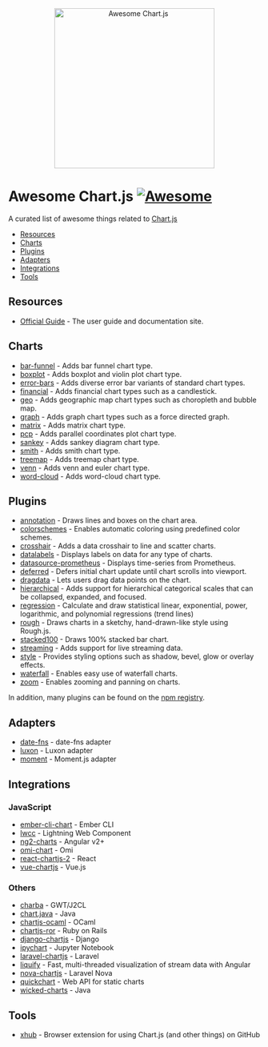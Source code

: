 <div align="center">
    <img width="320" src="https://www.chartjs.org/media/awesome.svg" alt="Awesome Chart.js">
</div>

# Awesome Chart.js [![Awesome](https://awesome.re/badge-flat2.svg)](https://awesome.re)

A curated list of awesome things related to [Chart.js](https://www.chartjs.org)

- [Resources](#resources)
- [Charts](#charts)
- [Plugins](#plugins)
- [Adapters](#adapters)
- [Integrations](#integrations)
- [Tools](#tools)

## Resources

- [Official Guide](https://chartjs.org/docs) - The user guide and documentation site.

## Charts

- [bar-funnel](https://github.com/chartjs/Chart.BarFunnel.js) - Adds bar funnel chart type.
- [boxplot](https://github.com/sgratzl/chartjs-chart-boxplot) - Adds boxplot and violin plot chart type.
- [error-bars](https://github.com/sgratzl/chartjs-chart-error-bars) - Adds diverse error bar variants of standard chart types.
- [financial](https://github.com/chartjs/chartjs-chart-financial) - Adds financial chart types such as a candlestick.
- [geo](https://github.com/sgratzl/chartjs-chart-geo) - Adds geographic map chart types such as choropleth and bubble map.
- [graph](https://github.com/sgratzl/chartjs-chart-graph) - Adds graph chart types such as a force directed graph.
- [matrix](https://github.com/kurkle/chartjs-chart-matrix) - Adds matrix chart type.
- [pcp](https://github.com/sgratzl/chartjs-chart-pcp) - Adds parallel coordinates plot chart type.
- [sankey](https://github.com/kurkle/chartjs-chart-sankey) - Adds sankey diagram chart type.
- [smith](https://github.com/chartjs/Chart.smith.js) - Adds smith chart type.
- [treemap](https://github.com/kurkle/chartjs-chart-treemap) - Adds treemap chart type.
- [venn](https://github.com/upsetjs/chartjs-chart-venn) - Adds venn and euler chart type.
- [word-cloud](https://github.com/sgratzl/chartjs-chart-wordcloud) - Adds word-cloud chart type.

## Plugins

- [annotation](https://github.com/chartjs/chartjs-plugin-annotation) - Draws lines and boxes on the chart area.
- [colorschemes](https://github.com/nagix/chartjs-plugin-colorschemes) - Enables automatic coloring using predefined color schemes.
- [crosshair](https://github.com/abelheinsbroek/chartjs-plugin-crosshair) - Adds a data crosshair to line and scatter charts.
- [datalabels](https://github.com/chartjs/chartjs-plugin-datalabels) - Displays labels on data for any type of charts.
- [datasource-prometheus](https://github.com/samber/chartjs-plugin-datasource-prometheus) - Displays time-series from Prometheus.
- [deferred](https://github.com/chartjs/chartjs-plugin-deferred) - Defers initial chart update until chart scrolls into viewport.
- [dragdata](https://github.com/chrispahm/chartjs-plugin-dragdata) - Lets users drag data points on the chart.
- [hierarchical](https://github.com/sgratzl/chartjs-plugin-hierarchical) - Adds support for hierarchical categorical scales that can be collapsed, expanded, and focused.
- [regression](https://github.com/pomgui/chartjs-plugin-regression) - Calculate and draw statistical linear, exponential, power, logarithmic, and polynomial regressions (trend lines)
- [rough](https://github.com/nagix/chartjs-plugin-rough) - Draws charts in a sketchy, hand-drawn-like style using Rough.js.
- [stacked100](https://github.com/y-takey/chartjs-plugin-stacked100) - Draws 100% stacked bar chart.
- [streaming](https://github.com/nagix/chartjs-plugin-streaming) - Adds support for live streaming data.
- [style](https://github.com/nagix/chartjs-plugin-style) - Provides styling options such as shadow, bevel, glow or overlay effects.
- [waterfall](https://github.com/everestate/chartjs-plugin-waterfall) - Enables easy use of waterfall charts.
- [zoom](https://github.com/chartjs/chartjs-plugin-zoom) - Enables zooming and panning on charts.

In addition, many plugins can be found on the [npm registry](https://www.npmjs.com/search?q=chartjs-plugin-).

## Adapters

- [date-fns](https://github.com/chartjs/chartjs-adapter-date-fns) - date-fns adapter
- [luxon](https://github.com/chartjs/chartjs-adapter-luxon) - Luxon adapter
- [moment](https://github.com/chartjs/chartjs-adapter-moment) - Moment.js adapter

## Integrations

### JavaScript

- [ember-cli-chart](https://github.com/aomran/ember-cli-chart) - Ember CLI
- [lwcc](https://github.com/SalesforceLabs/LightningWebChartJS) - Lightning Web Component
- [ng2-charts](https://github.com/valor-software/ng2-charts) - Angular v2+
- [omi-chart](https://github.com/Tencent/omi/tree/master/packages/omi-chart) - Omi
- [react-chartjs-2](https://github.com/jerairrest/react-chartjs-2) - React
- [vue-chartjs](https://github.com/apertureless/vue-chartjs/) - Vue.js

### Others

- [charba](https://github.com/pepstock-org/Charba) - GWT/J2CL
- [chart.java](https://github.com/mdewilde/chart/) - Java
- [chartjs-ocaml](https://github.com/monstasat/chartjs-ocaml) - OCaml
- [chartjs-ror](https://github.com/airblade/chartjs-ror) - Ruby on Rails
- [django-chartjs](https://github.com/peopledoc/django-chartjs) - Django
- [ipychart](https://github.com/nicohlr/ipychart) - Jupyter Notebook
- [laravel-chartjs](https://github.com/fxcosta/laravel-chartjs) - Laravel
- [liquify](https://github.com/sakos95/liquify) - Fast, multi-threaded visualization of stream data with Angular
- [nova-chartjs](https://github.com/coroo/nova-chartjs) - Laravel Nova
- [quickchart](https://github.com/typpo/quickchart) - Web API for static charts
- [wicked-charts](https://github.com/adessoAG/wicked-charts) - Java

## Tools
 - [xhub](https://github.com/nschloe/xhub) - Browser extension for using Chart.js (and other things) on GitHub
